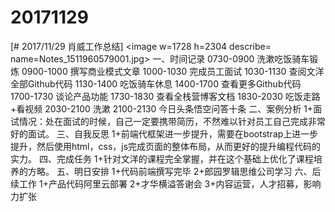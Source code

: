 # 20171129

[# 2017/11/29 肖威工作总结]
<image w=1728 h=2304 describe= name=Notes_1511960579001.jpg>
一、时间记录
0730-0900 洗漱吃饭骑车锻炼
0900-1000 撰写商业模式文章
1000-1030 完成员工面试
1030-1130 查阅文洋全部Github代码
1130-1400 吃饭骑车休息
1400-1700 查看更多Github代码
1700-1730 谈论产品功能
1730-1830 查看全栈营博客文档
1830-2030 吃饭走路+看视频
2030-2100 洗漱
2100-2130 今日头条悟空问答十条
二、案例分析
1+面试情况：处在面试的时候，自己一定要携带简历，不然难以针对员工自己完成非常好的面试。
三、自我反思
1+前端代框架进一步提升，需要在bootstrap上进一步提升，然后使用html，css，js完成页面的整体布局，从而更好的提升编程代码的实力。
四、完成任务
1+针对文洋的课程完全掌握，并在这个基础上优化了课程培养的方略。
五、明日安排
1+代码前端撰写完毕
2+郎园罗辑思维公司学习
六、后续工作
1+产品代码阿里云部署
2+才华横溢答谢会
3+内容运营，人才招募，影响力扩张
